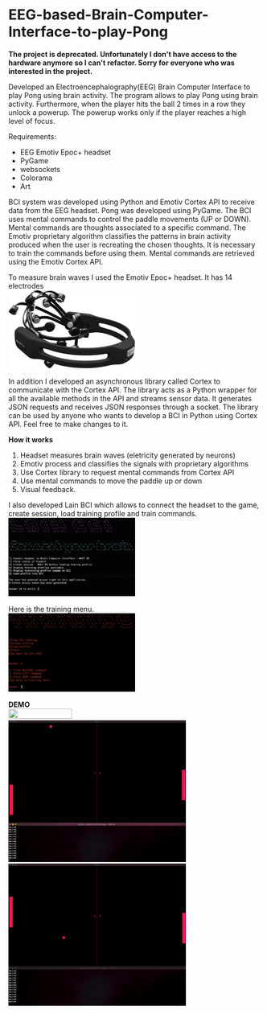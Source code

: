 # EEG-based-Brain-Computer-Interface-to-play-Pong

<b>The project is deprecated. Unfortunately I don't have access to the hardware anymore so I can't refactor. 
Sorry for everyone who was interested in the project.</b>

Developed an Electroencephalography(EEG) Brain Computer Interface to play Pong using brain activity.
The program allows to play Pong using brain activity. Furthermore, when the player hits the ball 2 times in a row they unlock a powerup. The powerup works only if the player reaches a high level of focus.

Requirements:
- EEG Emotiv Epoc+ headset
- PyGame
- websockets
- Colorama
- Art

BCI system was developed using Python and Emotiv Cortex API to receive data from the EEG headset. Pong was developed using PyGame. The BCI uses mental commands to control the paddle movements (UP or DOWN). Mental commands are thoughts associated to a specific command. The Emotiv proprietary algorithm classifies the patterns in brain activity produced when the user is recreating the chosen thoughts. It is necessary to train the commands before using them. Mental commands are retrieved using the Emotiv Cortex API.

To measure brain waves I used the Emotiv Epoc+ headset. It has 14 electrodes<br>
<img src="images/emotiv.png" width="50%" height="50%">

In addition I developed an asynchronous library called Cortex to communicate with the Cortex API. The library acts as a Python wrapper for all the available methods in the API and streams sensor data. It generates JSON requests and receives JSON responses through a socket. The library can be used by anyone who wants to develop a BCI in Python using Cortex API. Feel free to make changes to it.

<b> How it works </b>
1) Headset measures brain waves (eletricity generated by neurons)
2) Emotiv process and classifies the signals with proprietary algorithms
3) Use Cortex library to request mental commands from Cortex API
4) Use mental commands to move the paddle up or down
5) Visual feedback.

I also developed Lain BCI which allows to connect the headset to the game, create session, load training profile and train commands.<br>
<img src="images/lainbci.png" width="50%" height="50%">
                                                     
Here is the training menu. <br>
<img src="images/training.png" width="50%" height="50%">
                                                      
<b> DEMO </b><br>
<img src="images/second.gif" width="50%" height="50%"><br>
<img src="images/third.gif" width="70%" height="70%">
<img src="images/fourth.gif" width="70%" height="70%">
